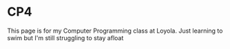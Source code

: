 # CP4
This page is for my Computer Programming class at Loyola.
Just learning to swim but I'm still struggling to stay afloat
